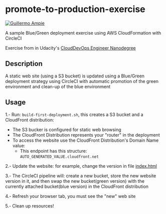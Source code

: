 # promote-to-production-exercise

[![Guillermo Ampie](https://circleci.com/gh/guillermo-ampie/promote-to-production-exercise.svg?style=shield)](https://github.com/guillermo-ampie/promote-to-production-exercise)

A sample Blue/Green deployment exercise using AWS CloudFormation with CircleCI

Exercise from  in Udacity's [CloudDevOps Engineer Nanodegree](https://www.udacity.com/course/cloud-dev-ops-nanodegree--nd9991)

## Description

A static web site (using a S3 bucket) is updated using a Blue/Green deployment strategy using CircleCI
with automatic promotion of the green environment and clean-up of the blue environment

## Usage

1.- Run: `build-first-deployment.sh`, this creates a S3 bucket and a CloudFront distribution:

* The S3 bucker is configured for static web browsing
* The CloudFront Distribution represents your "router" in the deployment
* To access the website use the CloudFront Distribution's Domain Name value:
  * This endpoint has this structure: `AUTO_GENERATED_VALUE.cloudfront.net`

2.- Update the website: for example, change the version in file [index.html](./index.html)

3.- The CircleCI pipeline will: create a new bucket, store the new website version in it, and then swap the new bucket(green version) with the currently attached bucket(blue version) in the CloudFront distribution

4.- Refresh your browser tab, you must see the "new" web site

5.- Clean up resources!
